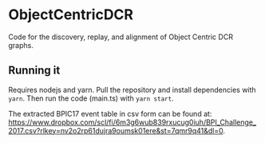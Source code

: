 # ObjectCentricDCR

Code for the discovery, replay, and alignment of Object Centric DCR graphs.

## Running it
Requires nodejs and yarn.
Pull the repository and install dependencies with `yarn`. Then run the code (main.ts) with `yarn start`.

The extracted BPIC17 event table in csv form can be found at: 
https://www.dropbox.com/scl/fi/6m3g6wub839rxucug0iuh/BPI_Challenge_2017.csv?rlkey=nv2o2rp61dujra9oumsk01ere&st=7qmr9q41&dl=0.